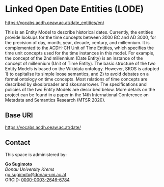# Linked Open Date Entities (LODE) 
https://vocabs.acdh.oeaw.ac.at/date_entities/en/

This is an Entity Model to describe historical dates. Currently, the entities provide lookups for the time concepts between 3000 BC and AD 3000, for the precision of day, month, year, decade, century, and millennium. It is complemented to the ACDH-CH Unit of Time Entities, which specifies the time unit concepts used for the time instances in this model. For example, the concept of the 2nd millennium (Date Entity) is an instance of the concept of millennium (Unit of Time Entity). The basic structure of the two Entity Models is based on the Wikidata ontology. However, SKOS is adopted 1) to capitalise its simple loose semantics, and 2) to avoid debates on a formal ontology on time concepts. Most relations of time concepts are described by skos:broader and skos:narrower. The specifications and policies of the two Entity Models are described below. More details on the project can be found in a paper in the 14th International Conference on Metadata and Semantics Research (MTSR 2020).

## Base URI
https://vocabs.acdh.oeaw.ac.at/date/

## Contact
This space is administered by:  

**Go Sugimoto**  
*Donau University Krems*  
<go.sugimoto@donau-uni.ac.at>  
ORCID: [0000-0003-2646-6784](https://orcid.org/0000-0003-2646-6784)
